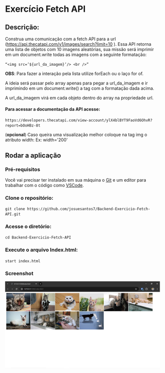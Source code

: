 # Exercício Fetch API
## Descrição:
Construa uma comunicação com a fetch API para a url (https://api.thecatapi.com/v1/images/search?limit=10 ). Essa API retorna uma lista de objetos com 10 imagens aleatórias, sua missão será imprimir em um document.write todas as imagens com a seguinte formatação:

`“<img src=’${url_da_imagem}’/> <br />”`

**OBS**: 
    Para fazer a interação pela lista utilize forEach ou o laço for of.

A ideia será passar pelo array apenas para pegar a url_da_imagem e ir imprimindo em um document.write() a tag com a formatação dada acima.

A url_da_imagem virá em cada objeto dentro do array na propriedade url.

#### Para acessar a documentação da API acesse: 
`https://developers.thecatapi.com/view-account/ylX4blBYT9FaoVd6OhvR?report=bOoHBz-8t`

(**opcional**) Caso queira uma visualização melhor coloque na tag img o atributo width: Ex: width='200'

## Rodar a aplicação
### Pré-requisitos
Você vai precisar ter instalado em sua máquina o [Git](https://git-scm.com) e um editor para trabalhar com o código como [VSCode](https://code.visualstudio.com/).

### Clone o repositório:
`git clone https://github.com/josuesantos7/Backend-Exercicio-Fetch-API.git`

### Acesse o diretório:
`cd Backend-Exercicio-Fetch-API`

### Execute o arquivo Index.html:
`start index.html`

### Screenshot
![PrintHome](./assets/Cats_API.png)
